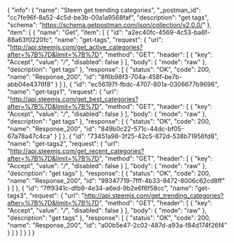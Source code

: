 {
  "info": {
    "name": "Steem get trending categories",
    "_postman_id": "cc7fe96f-8a52-4c5d-be3b-00a1a9568faf",
    "description": "get tags",
    "schema": "https://schema.getpostman.com/json/collection/v2.0.0/"
  },
  "item": [
    {
      "name": "Get",
      "item": [
        {
          "id": "a2ec40fc-4569-4c53-ba6f-88a63f0220fc",
          "name": "get-tags",
          "request": {
            "url": "http://api.steemjs.com/get_active_categories?after=%7B%7D&limit=%7B%7D",
            "method": "GET",
            "header": [
              {
                "key": "Accept",
                "value": "*/*",
                "disabled": false
              }
            ],
            "body": {
              "mode": "raw"
            },
            "description": "get tags"
          },
          "response": [
            {
              "status": "OK",
              "code": 200,
              "name": "Response_200",
              "id": "8f6b98f3-704a-458f-be7b-abb04e4376f8"
            }
          ]
        },
        {
          "id": "ec56197f-fbdc-4707-801a-0306677b9696",
          "name": "get-tags1",
          "request": {
            "url": "http://api.steemjs.com/get_best_categories?after=%7B%7D&limit=%7B%7D",
            "method": "GET",
            "header": [
              {
                "key": "Accept",
                "value": "*/*",
                "disabled": false
              }
            ],
            "body": {
              "mode": "raw"
            },
            "description": "get tags"
          },
          "response": [
            {
              "status": "OK",
              "code": 200,
              "name": "Response_200",
              "id": "849b0c22-571c-44dc-bf05-67a78a47c4ca"
            }
          ]
        },
        {
          "id": "73451a98-3f25-42c5-872d-538b71956fd8",
          "name": "get-tags2",
          "request": {
            "url": "http://api.steemjs.com/get_recent_categories?after=%7B%7D&limit=%7B%7D",
            "method": "GET",
            "header": [
              {
                "key": "Accept",
                "value": "*/*",
                "disabled": false
              }
            ],
            "body": {
              "mode": "raw"
            },
            "description": "get tags"
          },
          "response": [
            {
              "status": "OK",
              "code": 200,
              "name": "Response_200",
              "id": "99347719-7fff-4b33-9472-8006c62cd8ff"
            }
          ]
        },
        {
          "id": "7ff9341c-dfb9-4e34-a6ed-9b2e6f6f58cc",
          "name": "get-tags3",
          "request": {
            "url": "http://api.steemjs.com/get_trending_categories?after=%7B%7D&limit=%7B%7D",
            "method": "GET",
            "header": [
              {
                "key": "Accept",
                "value": "*/*",
                "disabled": false
              }
            ],
            "body": {
              "mode": "raw"
            },
            "description": "get tags"
          },
          "response": [
            {
              "status": "OK",
              "code": 200,
              "name": "Response_200",
              "id": "a00b5e47-2c02-487d-a93a-f84d174f26f4"
            }
          ]
        }
      ]
    }
  ]
}